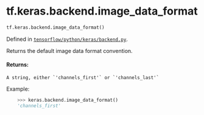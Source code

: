 <div itemscope itemtype="http://developers.google.com/ReferenceObject">
<meta itemprop="name" content="tf.keras.backend.image_data_format" />
<meta itemprop="path" content="Stable" />
</div>

# tf.keras.backend.image_data_format

``` python
tf.keras.backend.image_data_format()
```



Defined in [`tensorflow/python/keras/backend.py`](/code/stable/tensorflow/python/keras/backend.py).

Returns the default image data format convention.

#### Returns:

    A string, either `'channels_first'` or `'channels_last'`

Example:
```python
    >>> keras.backend.image_data_format()
    'channels_first'
```